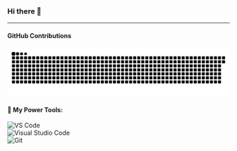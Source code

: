 ### Hi there 👋
---
#### GitHub Contributions    

![](https://raw.githubusercontent.com/0xAddress/0xAddress/main/assets/github-contribution-grid-snake.svg)  

#### 🔧 My Power Tools:       
![VS Code](https://img.shields.io/badge/%E5%86%99%E4%BD%9C%E5%B7%A5%E5%85%B7-VS%20Code-blue)     
![Visual Studio Code](https://img.shields.io/badge/Visual_Studio_Code-007ACC?style=flat-square&logo=Visual-Studio-Code&logoColor=white)                
![Git](https://img.shields.io/badge/-Git-black?style=plastic&logo=git)     
